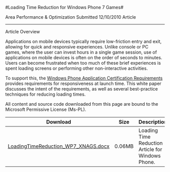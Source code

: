 #Loading Time Reduction for Windows Phone 7 Games#

Area
Performance & Optimization
Submitted
12/10/2010
Article

---

Article Overview

Applications on mobile devices typically require low-friction entry and exit, allowing for quick and responsive experiences. Unlike console or PC games, where the user can invest hours in a single game session, use of applications on mobile devices is often on the order of seconds to minutes. Users can become frustrated when too much of these brief experiences is spent loading screens or performing other non-interactive activities.

To support this, the [Windows Phone Application Certification Requirements](http://go.microsoft.com/?linkid=9730558) provides requirements for responsiveness at launch time. This white paper discusses the intent of the requirements, as well as several best-practice techniques for reducing loading times. 

All content and source code downloaded from this page are bound to the Microsoft Permissive License (Ms-PL).

Download | Size | Description
---|---|---|
[LoadingTimeReduction_WP7_XNAGS.docx](https://github.com/simondarksidej/XNAGameStudio/blob/master/Documents/LoadingTimeReduction_WP7_XNAGS.docx?raw=true) | 0.06MB | Loading Time Reduction Article for Windows Phone.
